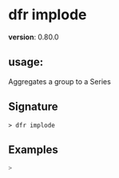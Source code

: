 # dfr implode

**version**: 0.80.0

## **usage**:

Aggregates a group to a Series

## Signature

`> dfr implode `

## Examples

```bash
>
```
